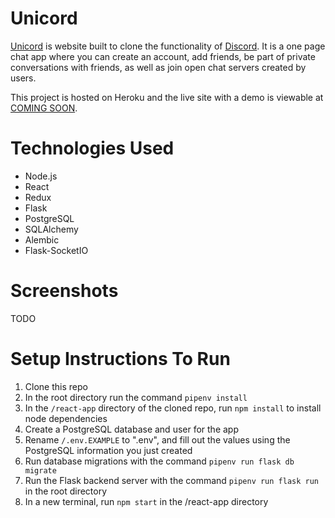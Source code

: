 # Unicord

[Unicord](https://google.com/ "Live site hosted on Heroku") is website built to clone the functionality of [Discord](https://discord.com/, "Discord"). It is a one page chat app where you can create an account, add friends, be part of private conversations with friends, as well as join open chat servers created by users.

This project is hosted on Heroku and the live site with a demo is viewable at [COMING SOON](https://google.com/ "Live site hosted on Heroku").

# Technologies Used
- Node.js
- React
- Redux
- Flask
- PostgreSQL
- SQLAlchemy
- Alembic
- Flask-SocketIO

# Screenshots
TODO

# Setup Instructions To Run

1. Clone this repo
2. In the root directory run the command `pipenv install`
3. In the `/react-app` directory of the cloned repo, run `npm install` to install node dependencies
4. Create a PostgreSQL database and user for the app
5. Rename `/.env.EXAMPLE` to ".env", and fill out the values using the PostgreSQL information you just created
7. Run database migrations with the command `pipenv run flask db migrate`
8. Run the Flask backend server with the command `pipenv run flask run` in the root directory
9. In a new terminal, run `npm start` in the /react-app directory
